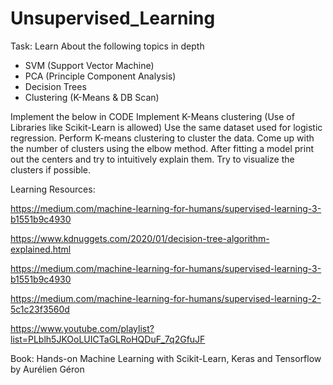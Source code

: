 # Unsupervised_Learning

Task: Learn About the following topics in depth
- SVM (Support Vector Machine)
- PCA (Principle Component Analysis)
- Decision Trees
- Clustering (K-Means & DB Scan)

Implement the below in CODE
  Implement K-Means clustering (Use of Libraries like Scikit-Learn is allowed)
  Use the same dataset used for logistic regression. Perform K-means clustering to cluster the data. Come up with the number of clusters using the elbow method. After fitting a model print out the centers and try to intuitively explain them. Try to visualize the clusters if possible.

  Learning Resources:

https://medium.com/machine-learning-for-humans/supervised-learning-3-b1551b9c4930

 https://www.kdnuggets.com/2020/01/decision-tree-algorithm-explained.html

 https://medium.com/machine-learning-for-humans/supervised-learning-3-b1551b9c4930

 https://medium.com/machine-learning-for-humans/supervised-learning-2-5c1c23f3560d

 https://www.youtube.com/playlist?list=PLblh5JKOoLUICTaGLRoHQDuF_7q2GfuJF

 Book: Hands-on Machine Learning with Scikit-Learn, Keras and Tensorflow by Aurélien Géron
